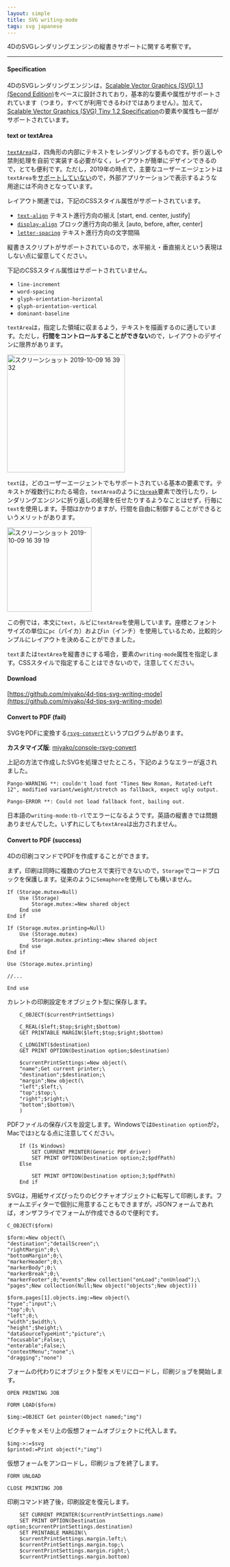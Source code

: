 ```yaml
---
layout: simple
title: SVG writing-mode
tags: svg japanese
---
```


4DのSVGレンダリングエンジンの縦書きサポートに関する考察です。

<!--more-->

---

#### Specification

4DのSVGレンダリングエンジンは，[Scalable Vector Graphics (SVG) 1.1 (Second Edition)](https://www.w3.org/TR/SVG11/)をベースに設計されており，基本的な要素や属性がサポートされています（つまり，すべてが利用できるわけではありません）。加えて，[Scalable Vector Graphics (SVG) Tiny 1.2 Specification](https://www.w3.org/TR/SVGTiny12/)の要素や属性も一部がサポートされています。

#### text or textArea

[``textArea``](https://www.w3.org/TR/SVGTiny12/text.html)は，四角形の内部にテキストをレンダリングするものです。折り返しや禁則処理を自前で実装する必要がなく，レイアウトが簡単にデザインできるので，とても便利です。ただし，2019年の時点で，主要なユーザーエージェントは``textArea``を[サポートしていない](https://caniuse.com/#search=svg)ので，外部アプリケーションで表示するような用途には不向きとなっています。

レイアウト関連では，下記のCSSスタイル属性がサポートされています。

* [``text-align``](https://www.w3.org/TR/SVGTiny12/text.html#TextAlignProperty) テキスト進行方向の揃え [start, end. center, justify]
* [``display-align``](https://www.w3.org/TR/SVGTiny12/text.html#DisplayAlignProperty) ブロック進行方向の揃え [auto, before, after, center]
* [``letter-spacing``](https://www.w3.org/TR/SVG11/text.html#LetterSpacingProperty) テキスト進行方向の文字間隔

縦書きスクリプトがサポートされているので，水平揃え・垂直揃えという表現はしない点に留意してください。

下記のCSSスタイル属性はサポートされていません。

* ``line-increment``
* ``word-spacing``
* ``glyph-orientation-horizontal``
* ``glyph-orientation-vertical``
* ``dominant-baseline``

``textArea``は，指定した領域に収まるよう，テキストを描画するのに適しています。ただし，**行間をコントロールすることができない**ので，レイアウトのデザインに限界があります。

<img width="275" alt="スクリーンショット 2019-10-09 16 39 32" src="https://user-images.githubusercontent.com/1725068/66461160-63726e00-eab3-11e9-87d9-7a8650c647d6.png">

``text``は，どのユーザーエージェントでもサポートされている基本の要素です。テキストが複数行にわたる場合，``textArea``のように[``tbreak``](https://www.w3.org/TR/SVGTiny12/text.html#tbreakElement)要素で改行したり，レンダリングエンジンに折り返しの処理を任せたりするようなことはせず，行毎に``text``を使用します。手間はかかりますが，行間を自由に制御することができるというメリットがあります。

<img width="197" alt="スクリーンショット 2019-10-09 16 39 19" src="https://user-images.githubusercontent.com/1725068/66461150-5d7c8d00-eab3-11e9-83fc-0108b559945c.png">

この例では，本文に``text``，ルビに``textArea``を使用しています。座標とフォントサイズの単位に``pc``（パイカ）および``in``（インチ）を使用しているため，比較的シンプルにレイアウトを決めることができました。

``text``または``textArea``を縦書きにする場合，要素の``writing-mode``属性を指定します。CSSスタイルで指定することはできないので，注意してください。

#### Download

[https://github.com/miyako/4d-tips-svg-writing-mode](https://github.com/miyako/4d-tips-svg-writing-mode)

#### Convert to PDF (fail)

SVGをPDFに変換する[``rsvg-convert``](https://github.com/GNOME/librsvg)というプログラムがあります。

**カスタマイズ版**: [miyako/console-rsvg-convert](https://github.com/miyako/console-rsvg-convert)

上記の方法で作成したSVGを処理させたところ，下記のようなエラーが返されました。

```
Pango-WARNING **: couldn't load font "Times New Roman, Rotated-Left 12", modified variant/weight/stretch as fallback, expect ugly output.
```

```
Pango-ERROR **: Could not load fallback font, bailing out.
```

日本語の``writing-mode:tb-rl``でエラーになるようです。英語の縦書きでは問題ありませんでした。いずれにしても``textArea``は出力されません。

#### Convert to PDF (success)

4Dの印刷コマンドでPDFを作成することができます。

まず，印刷は同時に複数のプロセスで実行できないので，``Storage``でコードブロックを保護します。従来のように``Semaphore``を使用しても構いません。

```
If (Storage.mutex=Null)
	Use (Storage)
		Storage.mutex:=New shared object
	End use 
End if 

If (Storage.mutex.printing=Null)
	Use (Storage.mutex)
		Storage.mutex.printing:=New shared object
	End use 
End if 

Use (Storage.mutex.printing)

//...

End use 
```

カレントの印刷設定をオブジェクト型に保存します。

```
	C_OBJECT($currentPrintSettings)
	
	C_REAL($left;$top;$right;$bottom)
	GET PRINTABLE MARGIN($left;$top;$right;$bottom)
	
	C_LONGINT($destination)
	GET PRINT OPTION(Destination option;$destination)
	
	$currentPrintSettings:=New object(\
	"name";Get current printer;\
	"destination";$destination;\
	"margin";New object(\
	"left";$left;\
	"top";$top;\
	"right";$right;\
	"bottom";$bottom)\
	)
```

PDFファイルの保存パスを設定します。Windowsでは``Destination option``が``2``，Macでは``3``となる点に注意してください。

```
	If (Is Windows)
		SET CURRENT PRINTER(Generic PDF driver)
		SET PRINT OPTION(Destination option;2;$pdfPath)
	Else 
		
		SET PRINT OPTION(Destination option;3;$pdfPath)
	End if 
```

SVGは，用紙サイズぴったりのピクチャオブジェクトに転写して印刷します。フォームエディターで個別に用意することもできますが，JSONフォームであれば，オンザフライでフォームが作成できるので便利です。

```
C_OBJECT($form)

$form:=New object(\
"destination";"detailScreen";\
"rightMargin";0;\
"bottomMargin";0;\
"markerHeader";0;\
"markerBody";0;\
"markerBreak";0;\
"markerFooter";0;"events";New collection("onLoad";"onUnload");\
"pages";New collection(Null;New object("objects";New object)))

$form.pages[1].objects.img:=New object(\
"type";"input";\
"top";0;\
"left";0;\
"width";$width;\
"height";$height;\
"dataSourceTypeHint";"picture";\
"focusable";False;\
"enterable";False;\
"contextMenu";"none";\
"dragging";"none")
```

フォームの代わりにオブジェクト型をメモリにロードし，印刷ジョブを開始します。

```
OPEN PRINTING JOB

FORM LOAD($form)

$img:=OBJECT Get pointer(Object named;"img")
```

ピクチャをメモリ上の仮想フォームオブジェクトに代入します。

```
$img->:=$svg
$printed:=Print object(*;"img")
```

仮想フォームをアンロードし，印刷ジョブを終了します。

```
FORM UNLOAD

CLOSE PRINTING JOB
```

印刷コマンド終了後，印刷設定を復元します。

```
	SET CURRENT PRINTER($currentPrintSettings.name)
	SET PRINT OPTION(Destination option;$currentPrintSettings.destination)
	SET PRINTABLE MARGIN(\
	$currentPrintSettings.margin.left;\
	$currentPrintSettings.margin.top;\
	$currentPrintSettings.margin.right;\
	$currentPrintSettings.margin.bottom)
```
